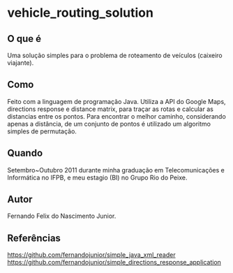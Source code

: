 vehicle_routing_solution
========================

O que é
-------

Uma solução simples para o problema de roteamento de veículos (caixeiro viajante).

Como
----

Feito com a linguagem de programação Java. Utiliza a API do Google Maps, directions response e distance matrix, para traçar as rotas e calcular as distancias entre os pontos. Para encontrar o melhor caminho, considerando apenas a distância, de um conjunto de pontos é utilizado um algoritmo simples de permutação.

Quando
------

Setembro~Outubro 2011 durante minha graduação em Telecomunicações e Informática no IFPB, e meu estagio (BI) no Grupo Rio do Peixe.

Autor
-----

Fernando Felix do Nascimento Junior.

Referências
-----------
https://github.com/fernandojunior/simple_java_xml_reader
https://github.com/fernandojunior/simple_directions_response_application